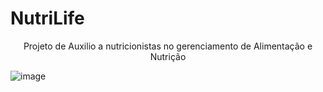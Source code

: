 # NutriLife
<center>
                Projeto de Auxilio a nutricionistas no gerenciamento de Alimentação e Nutrição
</center>

![image](https://github.com/AlissonCastroFeitoza/NutriLife/assets/65246464/f511363e-e59b-4465-af86-30a90ed7795f)
